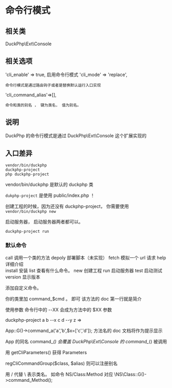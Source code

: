 # 命令行模式
## 相关类

DuckPhp\Ext\Console
## 相关选项
'cli_enable' => true,
    启用命令行模式
'cli_mode' => 'replace',    

    命令行模式是通过路由钩子或者是替换默认运行入口实现 
'cli_command_alias'=>[],

    命令和类的别名 ， 键为类名， 值为别名。
## 说明

DuckPhp 的命令行模式是通过 DuckPhp\\Ext\\Console 这个扩展实现的

## 入口差异
```
vendor/bin/duckphp
duckphp-project
php duckphp-project
```
vendor/bin/duckphp 是默认的 duckphp 类

`dukphp-project` 是使用 public/index.php ！


创建工程的时候，因为还没有 duckphp-project，
你需要使用
`vendor/bin/duckphp new `

启动服务器， 启动服务器两者都可以。

`duckphp-project run`


### 默认命令

call    调用一个类的方法
depoly  部署脚本（未实现）
fetch   模拟一个 url 请求
help    详细介绍    
install 安装
list    查看有什么命令。
new     创建工程
run     启动服务器
test    启动测试
version 显示版本


添加自定义命令。

你的类里加 command_$cmd 。 即可
该方法的 doc 第一行就是简介

使用参数
命令行中的 --XX 会成为方法中的 $XX 参数

duckphp-project a b --x c d --y z =>

App::G()->command_a('a','b',$x=['c','d']);
方法名的 doc 文档将作为提示显示




App 的同名 command_*() 会覆盖 DuckPhp\\Ext\\Console 的 command_*() 被调用

用 getCliParameters() 获得 Parameters

regCliCommandGroup($class, $alias) 则可以注册别名

 用 / 代替 \ 表示类名。 如命令  NS/Class:Method 
对应 \NS\Class::G()->command_Method();
